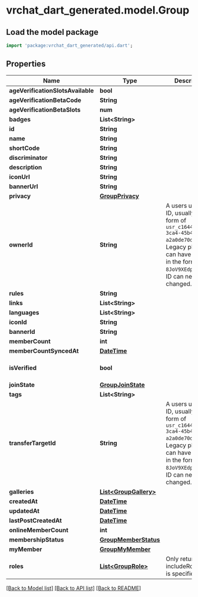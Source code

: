 # vrchat_dart_generated.model.Group

## Load the model package
```dart
import 'package:vrchat_dart_generated/api.dart';
```

## Properties
Name | Type | Description | Notes
------------ | ------------- | ------------- | -------------
**ageVerificationSlotsAvailable** | **bool** |  | [optional] 
**ageVerificationBetaCode** | **String** |  | [optional] 
**ageVerificationBetaSlots** | **num** |  | [optional] 
**badges** | **List&lt;String&gt;** |  | [optional] 
**id** | **String** |  | [optional] 
**name** | **String** |  | [optional] 
**shortCode** | **String** |  | [optional] 
**discriminator** | **String** |  | [optional] 
**description** | **String** |  | [optional] 
**iconUrl** | **String** |  | [optional] 
**bannerUrl** | **String** |  | [optional] 
**privacy** | [**GroupPrivacy**](GroupPrivacy.md) |  | [optional] 
**ownerId** | **String** | A users unique ID, usually in the form of `usr_c1644b5b-3ca4-45b4-97c6-a2a0de70d469`. Legacy players can have old IDs in the form of `8JoV9XEdpo`. The ID can never be changed. | [optional] 
**rules** | **String** |  | [optional] 
**links** | **List&lt;String&gt;** |  | [optional] 
**languages** | **List&lt;String&gt;** |  | [optional] 
**iconId** | **String** |  | [optional] 
**bannerId** | **String** |  | [optional] 
**memberCount** | **int** |  | [optional] 
**memberCountSyncedAt** | [**DateTime**](DateTime.md) |  | [optional] 
**isVerified** | **bool** |  | [optional] [default to false]
**joinState** | [**GroupJoinState**](GroupJoinState.md) |  | [optional] 
**tags** | **List&lt;String&gt;** |  | [optional] 
**transferTargetId** | **String** | A users unique ID, usually in the form of `usr_c1644b5b-3ca4-45b4-97c6-a2a0de70d469`. Legacy players can have old IDs in the form of `8JoV9XEdpo`. The ID can never be changed. | [optional] 
**galleries** | [**List&lt;GroupGallery&gt;**](GroupGallery.md) |  | [optional] 
**createdAt** | [**DateTime**](DateTime.md) |  | [optional] 
**updatedAt** | [**DateTime**](DateTime.md) |  | [optional] 
**lastPostCreatedAt** | [**DateTime**](DateTime.md) |  | [optional] 
**onlineMemberCount** | **int** |  | [optional] 
**membershipStatus** | [**GroupMemberStatus**](GroupMemberStatus.md) |  | [optional] 
**myMember** | [**GroupMyMember**](GroupMyMember.md) |  | [optional] 
**roles** | [**List&lt;GroupRole&gt;**](GroupRole.md) | Only returned if ?includeRoles=true is specified. | [optional] 

[[Back to Model list]](../README.md#documentation-for-models) [[Back to API list]](../README.md#documentation-for-api-endpoints) [[Back to README]](../README.md)


